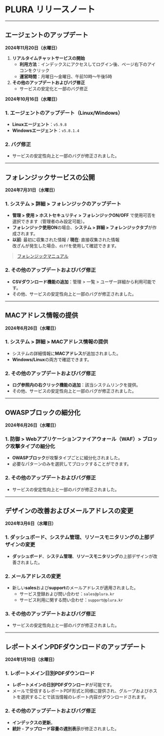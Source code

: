 # PLURA リリースノート

---

## エージェントのアップデート

**2024年11月20日（水曜日）**

1. **リアルタイムチャットサービスの開始**
   - **利用方法**：インデックスにアクセスしてログイン後、ページ右下のアイコンをクリック
   - **運営時間**：月曜日〜金曜日、午前10時〜午後5時
2. **その他のアップデートおよびバグ修正**
   - サービスの安定化と一部のバグ修正

**2024年10月16日（水曜日）**

### 1. エージェントのアップデート（Linux/Windows）

- **Linuxエージェント**：`v5.9.8`
- **Windowsエージェント**：`v5.8.1.4`

### 2. バグ修正

- サービスの安定性向上と一部のバグが修正されました。

---

## フォレンジックサービスの公開

**2024年7月31日（水曜日）**

### 1. システム > 詳細 > フォレンジックのアップデート

- **管理 > 使用 > ホストセキュリティ > フォレンジックON/OFF** で使用可否を選択できます（管理者のみ設定可能）。
- **フォレンジック使用ON**の場合、**システム > 詳細 > フォレンジックタブ**が作成されます。
- **以前**: 最初に収集された情報 / **現在**: 直接収集された情報  
  改ざんが発生した場合、`diff`を使用して確認できます。

> [フォレンジックマニュアル](https://docs.plura.io/ja/fn/forensic)

### 2. その他のアップデートおよびバグ修正

- **CSVダウンロード機能の追加**：管理 > 一覧 > ユーザー詳細から利用可能です。
- その他、サービスの安定性向上と一部のバグが修正されました。

---

## MACアドレス情報の提供

**2024年6月26日（水曜日）**

### 1. システム > 詳細 > MACアドレス情報の提供

- システムの詳細情報に**MACアドレス**が追加されました。
- **Windows/Linux**の両方で確認できます。

### 2. その他のアップデートおよびバグ修正

- **ログ参照内の右クリック機能の追加**：該当システムリンクを提供。
- その他、サービスの安定性向上と一部のバグが修正されました。

---

## OWASPブロックの細分化

**2024年6月26日（水曜日）**

### 1. 防御 > Webアプリケーションファイアウォール（WAF）> ブロック攻撃タイプの細分化

- **OWASPブロック**が攻撃タイプごとに細分化されました。
- 必要なパターンのみを選択してブロックすることができます。

### 2. その他のアップデートおよびバグ修正

- サービスの安定性向上と一部のバグが修正されました。

---

## デザインの改善およびメールアドレスの変更

**2024年3月6日（水曜日）**

### 1. ダッシュボード、システム管理、リソースモニタリングの上部デザインの変更

- **ダッシュボード**、**システム管理**、**リソースモニタリング**の上部デザインが改善されました。

### 2. メールアドレスの変更

- 新しい**sales**および**support**のメールアドレスが適用されました。  
  - サービス登録および問い合わせ：`sales@plura.kr`
  - サービス利用に関する問い合わせ：`support@plura.kr`

### 3. その他のアップデートおよびバグ修正

- サービスの安定性向上と一部のバグが修正されました。

---

## レポートメインPDFダウンロードのアップデート

**2024年1月10日（水曜日）**

### 1. レポートメイン日別PDFダウンロード

- **レポートメインの日別PDFダウンロード**が可能です。
- メールで受信するレポートPDF形式と同様に提供され、グループおよびホストを選択することで該当情報のレポート内容がダウンロードされます。

### 2. その他のアップデートおよびバグ修正

- **インデックスの更新**。
- **統計 - アップロード容量の週別表示**が修正されました。
